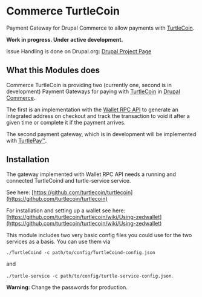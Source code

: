 # Commerce TurtleCoin

Payment Gateway for Drupal Commerce to allow payments with [TurtleCoin](https://turtlecoin.lol).

**Work in progress. Under active development.**

Issue Handling is done on Drupal.org: [Drupal Project Page](https://www.drupal.org/sandbox/daveiano/3029539)

## What this Modules does

Commerce TurtleCoin is providing two (currently one, second is in development) 
Payment Gateways for paying with [TurtleCoin](https://turtlecoin.lol) in 
[Drupal Commerce](https://www.drupal.org/project/commerce). 

The first is an 
implementation with the [Wallet RPC API](https://api-docs.turtlecoin.lol/?php#wallet-rpc-api)
to generate an integrated address on checkout and track the transaction to void it after 
a given time or complete it if the payment arrives.

The second payment gateway, which is in development will be implemented with 
[TurtlePay™](https://turtlepay.io/).


## Installation

The gateway implemented with Wallet RPC API needs a running and connected
TurtleCoind and turtle-service service.

See here:  [https://github.com/turtlecoin/turtlecoin](https://github.com/turtlecoin/turtlecoin)

For installation and setting up a wallet see here: [https://github.com/turtlecoin/turtlecoin/wiki/Using-zedwallet](https://github.com/turtlecoin/turtlecoin/wiki/Using-zedwallet)

This module includes two very basic config files you could use for the two services
as a basis. You can use them via 

`./TurtleCoind -c path/to/config/TurtleCoind-config.json`

and 

`./turtle-service -c path/to/config/turtle-service-config.json`. 

**Warning:** Change the passwords for production.
